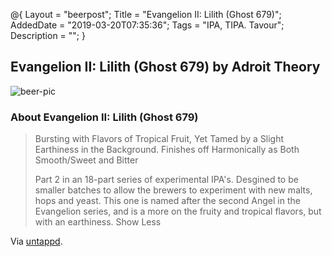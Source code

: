@{
 Layout = "beerpost";
 Title = "Evangelion II: Lilith (Ghost 679)";
 AddedDate = "2019-03-20T07:35:36";
 Tags = "IPA, TIPA. Tavour";
 Description = "";
 }
 

## Evangelion II: Lilith (Ghost 679) by Adroit Theory

![beer-pic]

### About Evangelion II: Lilith (Ghost 679)

> Bursting with Flavors of Tropical Fruit, Yet Tamed by a Slight Earthiness in the Background. Finishes off Harmonically as Both Smooth/Sweet and Bitter
>
> Part 2 in an 18-part series of experimental IPA's. Desgined to be smaller batches to allow the brewers to experiment with new malts, hops and yeast. This one is named after the second Angel in the Evangelion series, and is a more on the fruity and tropical flavors, but with an earthiness.
Show Less

Via [untappd][untappd-url].

[untappd-url]: <https://untappd.com//b/adroit-theory-evangelion-ii-lilith-ghost-679/2982364>
[beer-pic]: https://jasonpowley.com/assets/img/2019-03-20-evangelion-ii-lilith-ghost-679.jpeg "Evangelion II: Lilith (Ghost 679) by Adroit Theory"
